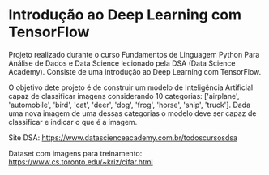# Introdução ao Deep Learning com TensorFlow

Projeto realizado durante o curso Fundamentos de Linguagem Python Para Análise de Dados e Data Science lecionado pela DSA (Data Science Academy). Consiste de uma introdução ao Deep Learning com TensorFlow. 

O objetivo dete projeto é de construir um modelo de Inteligência Artificial capaz de classificar imagens considerando 10 categorias: ['airplane', 'automobile', 'bird', 'cat', 'deer', 'dog', 'frog', 'horse', 'ship', 'truck']. Dada uma nova imagem de uma dessas categorias o modelo deve ser capaz de classificar e indicar o que é a imagem.



Site DSA: https://www.datascienceacademy.com.br/todoscursosdsa

Dataset com imagens para treinamento: https://www.cs.toronto.edu/~kriz/cifar.html 
